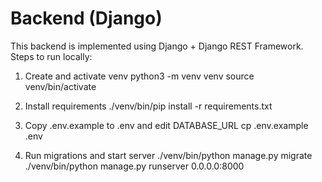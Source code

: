 # Backend (Django)

This backend is implemented using Django + Django REST Framework. Steps to run locally:

1. Create and activate venv
   python3 -m venv venv
   source venv/bin/activate

2. Install requirements
   ./venv/bin/pip install -r requirements.txt

3. Copy .env.example to .env and edit DATABASE_URL
   cp .env.example .env

4. Run migrations and start server
   ./venv/bin/python manage.py migrate
   ./venv/bin/python manage.py runserver 0.0.0.0:8000
